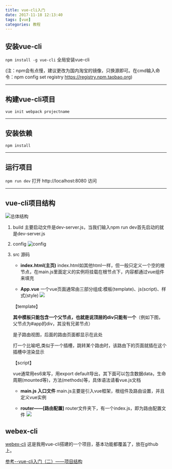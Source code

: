 ```yaml
---
title: vue-cli入门
date: 2017-11-18 12:13:40
tags: [vue]
categories: 教程
---
```


## 安装vue-cli

`npm install -g vue-cli` 全局安装vue-cli

(注：npm会有点慢，建议更改为国内淘宝的镜像，只换源即可。在cmd输入命令：npm config set registry https://registry.npm.taobao.org)

---

## 构建vue-cli项目

`vue init webpack projectname` 

---

## 安装依赖
`npm install`

---
## 运行项目

`npm run dev`
打开 http://localhost:8080 访问

---

## vue-cli项目结构

![总体结构](http://upload-images.jianshu.io/upload_images/5700710-cebf33ac17019737.png?imageMogr2/auto-orient/strip%7CimageView2/2/w/1240)

1. build
主要启动文件是dev-server.js，当我们输入npm run dev首先启动的就是dev-server.js

2. config
![config](http://upload-images.jianshu.io/upload_images/5700710-81ac9bc6b912d0fc.png?imageMogr2/auto-orient/strip%7CimageView2/2/w/1240)

3. src 源码
    -  **index.html(主页)**
    index.html如其他html一样，但一般只定义一个空的根节点，在main.js里面定义的实例将挂载在根节点下，内容都通过vue组件来填充

    - **App.vue**
    一个vue页面通常由三部分组成:模板(template)、js(script)、样式(style)
    ![](http://upload-images.jianshu.io/upload_images/5700710-6b6087ca3510a257.png?imageMogr2/auto-orient/strip%7CimageView2/2/w/1240)

    【template】

    **其中模板只能包含一个父节点，也就是说顶层的div只能有一个**（例如下图，父节点为#app的div，其没有兄弟节点）

    <router-view></router-view>是子路由视图，后面的路由页面都显示在此处

    打一个比喻吧,<router-view>类似于一个插槽，跳转某个路由时，该路由下的页面就插在这个插槽中渲染显示

    【script】

    vue通常用es6来写，用export default导出，其下面可以包含数据data，生命周期(mounted等)，方法(methods)等，具体语法请看vue.js文档

    - **main.js 入口文件**
    main.js主要是引入vue框架，根组件及路由设置，并且定义vue实例

    - **router——[路由配置]**
    router文件夹下，有一个index.js，即为路由配置文件
    ![](http://upload-images.jianshu.io/upload_images/5700710-547eb7db1fbff32f.png?imageMogr2/auto-orient/strip%7CimageView2/2/w/1240)


## webex-cli
[webex-cli](https://github.com/tangwenixng/webex-cli) 这是我用vue-cli搭建的一个项目，基本功能都覆盖了，放在github上。


[参考--vue-cli入门（二）——项目结构](http://www.jianshu.com/p/7006a663fb9f)


